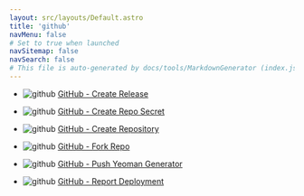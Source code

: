 ```yaml
---
layout: src/layouts/Default.astro
title: 'github'
navMenu: false
# Set to true when launched
navSitemap: false
navSearch: false
# This file is auto-generated by docs/tools/MarkdownGenerator (index.js)
---
```


<ul>

<li>

![github](https://i.octopus.com/library/step-templates/github.png) [GitHub - Create Release](/integrations/github/github-create-release)

</li>
        
<li>

![github](https://i.octopus.com/library/step-templates/github.png) [GitHub - Create Repo Secret](/integrations/github/github-create-repo-secret)

</li>
        
<li>

![github](https://i.octopus.com/library/step-templates/github.png) [GitHub - Create Repository](/integrations/github/github-create-repository)

</li>
        
<li>

![github](https://i.octopus.com/library/step-templates/github.png) [GitHub - Fork Repo](/integrations/github/github-fork-repo)

</li>
        
<li>

![github](https://i.octopus.com/library/step-templates/github.png) [GitHub - Push Yeoman Generator](/integrations/github/github-push-yeoman-generator)

</li>
        
<li>

![github](https://i.octopus.com/library/step-templates/github.png) [GitHub - Report Deployment](/integrations/github/github-report-deployment)

</li>
        
</ul>
